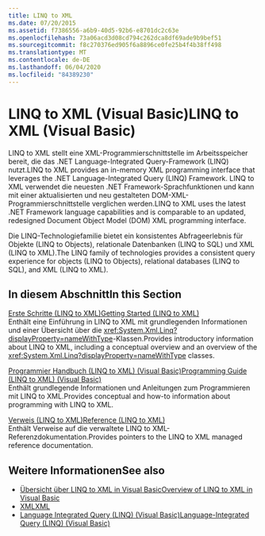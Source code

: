 ```yaml
---
title: LINQ to XML
ms.date: 07/20/2015
ms.assetid: f7386556-a6b9-40d5-92b6-e8701dc2c63e
ms.openlocfilehash: 73a06acd3d08cd794c262dca8df69ade9b9bef51
ms.sourcegitcommit: f8c270376ed905f6a8896ce0fe25b4f4b38ff498
ms.translationtype: MT
ms.contentlocale: de-DE
ms.lasthandoff: 06/04/2020
ms.locfileid: "84389230"
---
```

# <a name="linq-to-xml-visual-basic"></a><span data-ttu-id="3beff-102">LINQ to XML (Visual Basic)</span><span class="sxs-lookup"><span data-stu-id="3beff-102">LINQ to XML (Visual Basic)</span></span>
<span data-ttu-id="3beff-103">LINQ to XML stellt eine XML-Programmierschnittstelle im Arbeitsspeicher bereit, die das .NET Language-Integrated Query-Framework (LINQ) nutzt.</span><span class="sxs-lookup"><span data-stu-id="3beff-103">LINQ to XML provides an in-memory XML programming interface that leverages the .NET Language-Integrated Query (LINQ) Framework.</span></span> <span data-ttu-id="3beff-104">LINQ to XML verwendet die neuesten .NET Framework-Sprachfunktionen und kann mit einer aktualisierten und neu gestalteten DOM-XML-Programmierschnittstelle verglichen werden.</span><span class="sxs-lookup"><span data-stu-id="3beff-104">LINQ to XML uses the latest .NET Framework language capabilities and is comparable to an updated, redesigned Document Object Model (DOM) XML programming interface.</span></span>  
  
 <span data-ttu-id="3beff-105">Die LINQ-Technologiefamilie bietet ein konsistentes Abfrageerlebnis für Objekte (LINQ to Objects), relationale Datenbanken (LINQ to SQL) und XML (LINQ to XML).</span><span class="sxs-lookup"><span data-stu-id="3beff-105">The LINQ family of technologies provides a consistent query experience for objects (LINQ to Objects), relational databases (LINQ to SQL), and XML (LINQ to XML).</span></span>  
  
## <a name="in-this-section"></a><span data-ttu-id="3beff-106">In diesem Abschnitt</span><span class="sxs-lookup"><span data-stu-id="3beff-106">In this Section</span></span>  
 [<span data-ttu-id="3beff-107">Erste Schritte (LINQ to XML)</span><span class="sxs-lookup"><span data-stu-id="3beff-107">Getting Started (LINQ to XML)</span></span>](getting-started-linq-to-xml.md)  
 <span data-ttu-id="3beff-108">Enthält eine Einführung in LINQ to XML mit grundlegenden Informationen und einer Übersicht über die <xref:System.Xml.Linq?displayProperty=nameWithType>-Klassen.</span><span class="sxs-lookup"><span data-stu-id="3beff-108">Provides introductory information about LINQ to XML, including a conceptual overview and an overview of the <xref:System.Xml.Linq?displayProperty=nameWithType> classes.</span></span>  
  
 [<span data-ttu-id="3beff-109">Programmier Handbuch (LINQ to XML) (Visual Basic)</span><span class="sxs-lookup"><span data-stu-id="3beff-109">Programming Guide (LINQ to XML) (Visual Basic)</span></span>](programming-guide-linq-to-xml.md)  
 <span data-ttu-id="3beff-110">Enthält grundlegende Informationen und Anleitungen zum Programmieren mit LINQ to XML.</span><span class="sxs-lookup"><span data-stu-id="3beff-110">Provides conceptual and how-to information about programming with LINQ to XML.</span></span>  
  
 [<span data-ttu-id="3beff-111">Verweis (LINQ to XML)</span><span class="sxs-lookup"><span data-stu-id="3beff-111">Reference (LINQ to XML)</span></span>](reference-linq-to-xml.md)  
 <span data-ttu-id="3beff-112">Enthält Verweise auf die verwaltete LINQ to XML-Referenzdokumentation.</span><span class="sxs-lookup"><span data-stu-id="3beff-112">Provides pointers to the LINQ to XML managed reference documentation.</span></span>  
  
## <a name="see-also"></a><span data-ttu-id="3beff-113">Weitere Informationen</span><span class="sxs-lookup"><span data-stu-id="3beff-113">See also</span></span>

- [<span data-ttu-id="3beff-114">Übersicht über LINQ to XML in Visual Basic</span><span class="sxs-lookup"><span data-stu-id="3beff-114">Overview of LINQ to XML in Visual Basic</span></span>](../../language-features/xml/overview-of-linq-to-xml.md)
- [<span data-ttu-id="3beff-115">XML</span><span class="sxs-lookup"><span data-stu-id="3beff-115">XML</span></span>](../../language-features/xml/index.md)
- [<span data-ttu-id="3beff-116">Language Integrated Query (LINQ) (Visual Basic)</span><span class="sxs-lookup"><span data-stu-id="3beff-116">Language-Integrated Query (LINQ) (Visual Basic)</span></span>](index.md)
